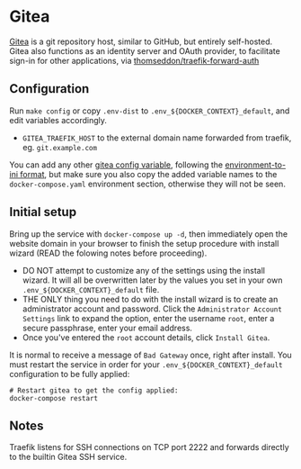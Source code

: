 # Gitea

[Gitea](https://gitea.com/) is a git repository host, similar to GitHub, but
entirely self-hosted. Gitea also functions as an identity server and OAuth
provider, to facilitate sign-in for other applications, via
[thomseddon/traefik-forward-auth](https://github.com/thomseddon/traefik-forward-auth)

## Configuration

Run `make config` or copy `.env-dist` to
`.env_${DOCKER_CONTEXT}_default`, and edit variables accordingly.

 * `GITEA_TRAEFIK_HOST` to the external domain name forwarded from traefik, eg.
   `git.example.com`

You can add any other [gitea config
variable](https://docs.gitea.io/en-us/config-cheat-sheet/), following the
[environment-to-ini
format](https://github.com/go-gitea/gitea/tree/main/contrib/environment-to-ini),
but make sure you also copy the added variable names to the
`docker-compose.yaml` environment section, otherwise they will not be seen.

## Initial setup

Bring up the service with `docker-compose up -d`, then immediately open the
website domain in your browser to finish the setup procedure with install wizard
(READ the folowing notes before proceeding).

 * DO NOT attempt to customize any of the settings using the install
   wizard. It will all be overwritten later by the values you set in
   your own `.env_${DOCKER_CONTEXT}_default` file.
 * THE ONLY thing you need to do with the install wizard is to create an
   administrator account and password. Click the `Administrator Account
   Settings` link to expand the option, enter the username `root`, enter a
   secure passphrase, enter your email address.
 * Once you've entered the `root` account details, click `Install Gitea`.
 
It is normal to receive a message of `Bad Gateway` once, right after
install. You must restart the service in order for your
`.env_${DOCKER_CONTEXT}_default` configuration to be fully applied:

```
# Restart gitea to get the config applied:
docker-compose restart
```

## Notes

Traefik listens for SSH connections on TCP port 2222 and forwards directly to
the builtin Gitea SSH service.
